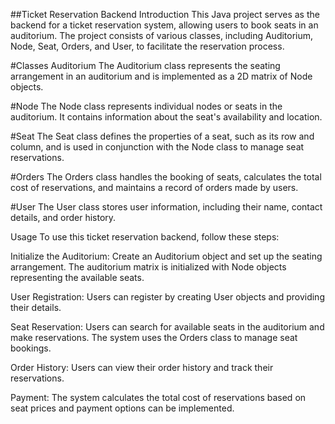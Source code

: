 ##Ticket Reservation Backend
Introduction
This Java project serves as the backend for a ticket reservation system, allowing users to book seats in an auditorium. The project consists of various classes, including Auditorium, Node, Seat, Orders, and User, to facilitate the reservation process.

#Classes
Auditorium
The Auditorium class represents the seating arrangement in an auditorium and is implemented as a 2D matrix of Node objects.

#Node
The Node class represents individual nodes or seats in the auditorium. It contains information about the seat's availability and location.

#Seat
The Seat class defines the properties of a seat, such as its row and column, and is used in conjunction with the Node class to manage seat reservations.

#Orders
The Orders class handles the booking of seats, calculates the total cost of reservations, and maintains a record of orders made by users.

#User
The User class stores user information, including their name, contact details, and order history.

Usage
To use this ticket reservation backend, follow these steps:

Initialize the Auditorium: Create an Auditorium object and set up the seating arrangement. The auditorium matrix is initialized with Node objects representing the available seats.

User Registration: Users can register by creating User objects and providing their details.

Seat Reservation: Users can search for available seats in the auditorium and make reservations. The system uses the Orders class to manage seat bookings.

Order History: Users can view their order history and track their reservations.

Payment: The system calculates the total cost of reservations based on seat prices and payment options can be implemented.

